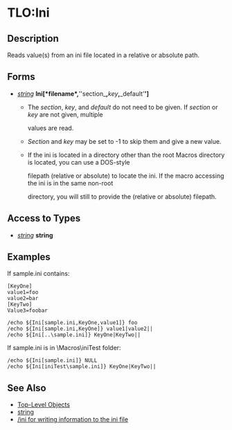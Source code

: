 # TLO:Ini

## Description

Reads value\(s\) from an ini file located in a relative or absolute path.

## Forms

* [_string_](../data-types/datatype-string.md) **Ini\[\***filename**\*,**''section_**,**_key_**,**_default'**'\]**
  * The _section_, _key_, and _default_ do not need to be given. If _section_ or _key_ are not given, multiple

    values are read.

  * _Section_ and _key_ may be set to -1 to skip them and give a new value.
  * If the ini is located in a directory other than the root Macros directory is located, you can use a DOS-style

    filepath \(relative or absolute\) to locate the ini. If the macro accessing the ini is in the same non-root

    directory, you will still to provide the \(relative or absolute\) filepath.

## Access to Types

* [_string_](../data-types/datatype-string.md) **string**

## Examples

If sample.ini contains:

`[KeyOne]`  
`value1=foo`  
`value2=bar`  
`[KeyTwo]`  
`Value3=foobar`

`/echo ${Ini[sample.ini,KeyOne,value1]} foo`  
`/echo ${Ini[sample.ini,KeyOne]} value1|value2||`  
`/echo ${Ini[..\sample.ini]} KeyOne|KeyTwo||`

If sample.ini is in \Macros\iniTest folder:

`/echo ${Ini[sample.ini]} NULL`  
`/echo ${Ini[iniTest\sample.ini]} KeyOne|KeyTwo||`

## See Also

* [Top-Level Objects](./)
* [string](../data-types/datatype-string.md)
* [/ini for writing information to the ini file](../../commands/macro-commands/ini.md)

